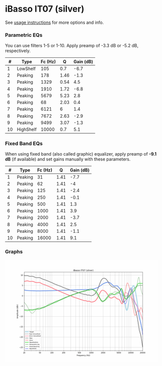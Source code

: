 # iBasso IT07 (silver)
See [usage instructions](https://github.com/jaakkopasanen/AutoEq#usage) for more options and info.

### Parametric EQs
You can use filters 1-5 or 1-10. Apply preamp of -3.3 dB or -5.2 dB, respectively.

|   # | Type      |   Fc (Hz) |    Q |   Gain (dB) |
|-----|-----------|-----------|------|-------------|
|   1 | LowShelf  |       105 | 0.7  |        -6.7 |
|   2 | Peaking   |       178 | 1.46 |        -1.3 |
|   3 | Peaking   |      1329 | 0.54 |         4.5 |
|   4 | Peaking   |      1910 | 1.72 |        -6.8 |
|   5 | Peaking   |      5679 | 5.23 |         2.8 |
|   6 | Peaking   |        68 | 2.03 |         0.4 |
|   7 | Peaking   |      6121 | 6    |         1.4 |
|   8 | Peaking   |      7672 | 2.63 |        -2.9 |
|   9 | Peaking   |      9499 | 3.07 |        -1.3 |
|  10 | HighShelf |     10000 | 0.7  |         5.1 |

### Fixed Band EQs
When using fixed band (also called graphic) equalizer, apply preamp of **-9.1 dB** (if available) and set gains manually with these parameters.

|   # | Type    |   Fc (Hz) |    Q |   Gain (dB) |
|-----|---------|-----------|------|-------------|
|   1 | Peaking |        31 | 1.41 |        -7.7 |
|   2 | Peaking |        62 | 1.41 |        -4   |
|   3 | Peaking |       125 | 1.41 |        -2.4 |
|   4 | Peaking |       250 | 1.41 |        -0.1 |
|   5 | Peaking |       500 | 1.41 |         1.3 |
|   6 | Peaking |      1000 | 1.41 |         3.9 |
|   7 | Peaking |      2000 | 1.41 |        -3.7 |
|   8 | Peaking |      4000 | 1.41 |         2.5 |
|   9 | Peaking |      8000 | 1.41 |        -1.1 |
|  10 | Peaking |     16000 | 1.41 |         9.1 |

### Graphs
![](./iBasso%20IT07%20(silver).png)
